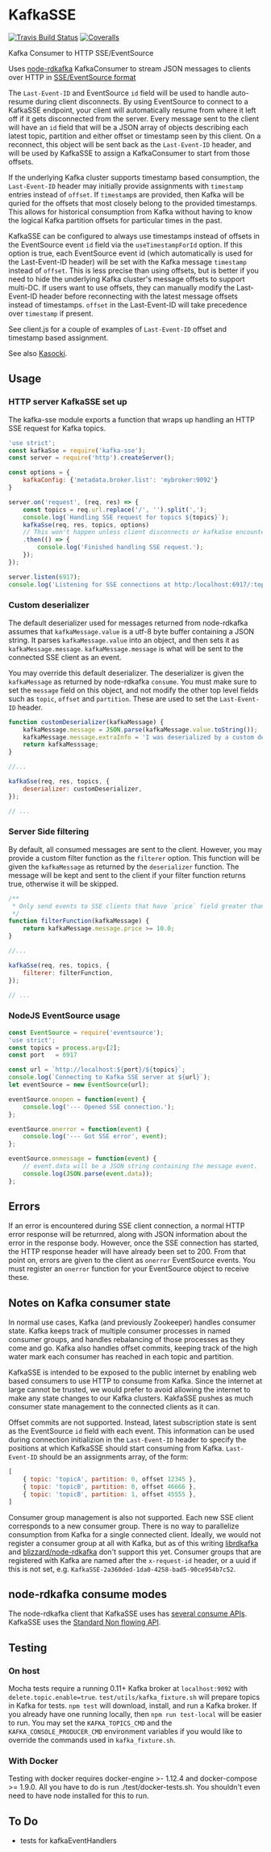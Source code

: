 # KafkaSSE

[![Travis Build Status](https://travis-ci.org/wikimedia/KafkaSSE.svg?branch=master)](https://travis-ci.org/wikimedia/KafkaSSE)
[![Coveralls](https://coveralls.io/repos/github/wikimedia/KafkaSSE/badge.svg?branch=master)](https://coveralls.io/github/wikimedia/KafkaSSE?branch=master)

Kafka Consumer to HTTP SSE/EventSource

Uses [node-rdkafka](https://github.com/Blizzard/node-rdkafka) KafkaConsumer to
stream JSON messages to clients over HTTP in [SSE/EventSource format](https://www.w3.org/TR/eventsource/)

The `Last-Event-ID` and EventSource `id` field will be used to handle auto-resume
during client disconnects.  By using EventSource to connect to a KafkaSSE endpoint,
your client will automatically resume from where it left off if it gets disconnected
from the server.  Every message sent to the client will have an `id` field that will be
a JSON array of objects describing each latest topic, partition and either offset or timestamp
seen by this client. On a reconnect, this object will be sent back as the `Last-Event-ID` header,
and will be used by KafkaSSE to assign a KafkaConsumer to start from those offsets.

If the underlying Kafka cluster supports timestamp based consumption, the `Last-Event-ID`
header may initially provide assignments with `timestamp` entries instead of `offset`.
If `timestamp`s are provided, then Kafka will be quried for the offsets that most closely
belong to the provided timestamps.  This allows for historical consumption from Kafka
without having to know the logical Kafka partition offsets for particular times in the past.

KafkaSSE can be configured to always use timestamps instead of offsets in the EventSource event
`id` field via the `useTimestampForId` option. If this option is true, each EventSource event id
(which automatically is used for the Last-Event-ID header) will be set with the Kafka message
`timestamp` instead of `offset`.  This is less precise than using offsets, but is better if
you need to hide the underlying Kafka cluster's message offsets to support multi-DC.
If users want to use offsets, they can manually modify the Last-Event-ID header before
reconnecting with the latest message offsets instead of timestamps. `offset` in the
Last-Event-ID will take precedence over `timestamp` if present.


See client.js for a couple of examples of `Last-Event-ID` offset and timestamp based assignment.

See also [Kasocki](https://github.com/wikimedia/kasocki).

## Usage

### HTTP server KafkaSSE set up
The kafka-sse module exports a function that wraps up handling an HTTP SSE request for Kafka topics.

```javascript
'use strict';
const kafkaSse = require('kafka-sse');
const server = require('http').createServer();

const options = {
    kafkaConfig: {'metadata.broker.list': 'mybroker:9092'}
}

server.on('request', (req, res) => {
    const topics = req.url.replace('/', '').split(',');
    console.log(`Handling SSE request for topics ${topics}`);
    kafkaSse(req, res, topics, options)
    // This won't happen unless client disconnects or kafkaSse encounters an error.
    .then(() => {
        console.log('Finished handling SSE request.');
    });
});

server.listen(6917);
console.log('Listening for SSE connections at http:/localhost:6917/:topics');
```


### Custom deserializer

The default deserializer used for messages returned from node-rdkafka assumes
that `kafkaMessage.value` is a utf-8 byte buffer containing a JSON string.  It parses
`kafkaMessage.value` into an object, and then sets it as `kafkaMessage.message`.
`kafkaMessage.message` is what will be sent to the connected SSE client as an
event.

You may override this default deserializer.  The deserializer is given the `kafkaMessage` as
returned by node-rdkafka `consume`.  You must make sure to set the `message` field on this
object, and not modify the other top level fields such as `topic`, `offset` and `partition`.
These are used to set the `Last-Event-ID` header.

```javascript
function customDeserializer(kafkaMessage) {
    kafkaMessage.message = JSON.parse(kafkaMessage.value.toString());
    kafkaMessage.message.extraInfo = 'I was deserialized by a custom deserializer';
    return kafkaMesssage;
}

//...

kafkaSse(req, res, topics, {
    deserializer: customDeserializer,
});

// ...
```

### Server Side filtering

By default, all consumed messages are sent to the client.  However, you may provide
a custom filter function as the `filterer` option.
This function will be given the `kafkaMessage` as returned
by the `deserializer` function.  The message will be kept and sent to the client if your
filter function returns true, otherwise it will be skipped.

```javascript
/**
 * Only send events to SSE clients that have `price` field greater than `10.0`;
 */
function filterFunction(kafkaMessage) {
    return kafkaMessage.message.price >= 10.0;
}

//...

kafkaSse(req, res, topics, {
    filterer: filterFunction,
});

// ...
```

### NodeJS EventSource usage
```javascript
const EventSource = require('eventsource');
'use strict';
const topics = process.argv[2];
const port   = 6917

const url = `http://localhost:${port}/${topics}`;
console.log(`Connecting to Kafka SSE server at ${url}`);
let eventSource = new EventSource(url);

eventSource.onopen = function(event) {
    console.log('--- Opened SSE connection.');
};

eventSource.onerror = function(event) {
    console.log('--- Got SSE error', event);
};

eventSource.onmessage = function(event) {
    // event.data will be a JSON string containing the message event.
    console.log(JSON.parse(event.data));
};
```


## Errors

If an error is encountered during SSE client connection, a normal HTTP error response
will be returnred, along with JSON information about the error in the response body.
However, once the SSE connection has started, the HTTP response header will have already
been set to 200.  From that point on, errors are given to the client as `onerror` EventSource
events.  You must register an `onerror` function for your EventSource object to receive these.


## Notes on Kafka consumer state

In normal use cases, Kafka (and previously Zookeeper) handles consumer state.
Kafka keeps track of multiple consumer processes in named consumer groups, and
handles rebalancing of those processes as they come and go.  Kafka also
handles offset commits, keeping track of the high water mark each consumer
has reached in each topic and partition.

KafkaSSE is intended to be exposed to the public internet by enabling
web based consumers to use HTTP to consume from Kafka.  Since
the internet at large cannot be trusted, we would prefer to avoid allowing
the internet to make any state changes to our Kafka clusters.  KakfaSSE
pushes as much consumer state management to the connected clients as it can.

Offset commits are not supported.  Instead, latest subscription state is sent
as the EventSource `id` field with each event.  This information can be
used during connection initializion in the `Last-Event-ID` header
to specify the positions at which KafkaSSE should start consuming from Kafka.
`Last-Event-ID` should be an assignments array, of the form:

```javascript
[
    { topic: 'topicA', partition: 0, offset 12345 },
    { topic: 'topicB', partition: 0, offset 46666 },
    { topic: 'topicB', partition: 1, offset 45555 },
]
```

Consumer group management is also not supported.  Each new SSE client
corresponds to a new consumer group.  There is no way to parallelize
consumption from Kafka for a single connected client.  Ideally, we would not
register a consumer group at all with Kafka, but as of this writing
[librdkafka](https://github.com/Blizzard/node-rdkafka/issues/18) and
[blizzard/node-rdkafka](https://github.com/Blizzard/node-rdkafka/issues/18)
don't support this yet.  Consumer groups that are registered with Kafka
are named after the `x-request-id` header, or a uuid if this is not set, e.g.
`KafkaSSE-2a360ded-1da0-4258-bad5-90ce954b7c52`.

## node-rdkafka consume modes
The node-rdkafka client that KafkaSSE uses has
[several consume APIs](https://github.com/Blizzard/node-rdkafka#kafkakafkaconsumer).
KafkaSSE uses the [Standard Non flowing API](https://github.com/Blizzard/node-rdkafka#standard-api-1).


## Testing

### On host
Mocha tests require a running 0.11+ Kafka broker at `localhost:9092` with
`delete.topic.enable=true`.  `test/utils/kafka_fixture.sh` will prepare
topics in Kafka for tests.  `npm test` will download, install, and run
a Kafka broker.  If you already have one running locally, then
`npm run test-local` will be easier to run.  You may set the `KAFKA_TOPICS_CMD` and
the `KAFKA_CONSOLE_PRODUCER_CMD` environment variables if you would like to override
the commands used in `kafka_fixture.sh`.

### With Docker
Testing with docker requires docker-engine >- 1.12.4 and docker-compose >= 1.9.0.
All you have to do is run ./test/docker-tests.sh. You shouldn't even need to have
node installed for this to run.


## To Do

- tests for kafkaEventHandlers

